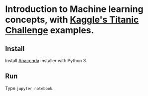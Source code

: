# Introduction to Machine learning concepts, with [Kaggle's Titanic Challenge](https://www.kaggle.com/c/titanic) examples.

## Install

Install [Anaconda](https://docs.continuum.io/anaconda/install/#detailed-installation-information) installer with Python 3.

## Run

Type `jupyter notebook`.

